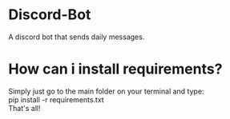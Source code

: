 # Discord-Bot
A discord bot that sends daily messages.

# How can i install requirements?
Simply just go to the main folder on your terminal and type:<br>
pip install -r requirements.txt<br>
That's all!

